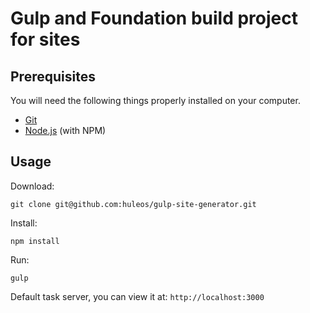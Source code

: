 # Gulp and Foundation build project for sites

## Prerequisites

You will need the following things properly installed on your computer.

* [Git](http://git-scm.com/)
* [Node.js](http://nodejs.org/) (with NPM)

## Usage

Download:
```
git clone git@github.com:huleos/gulp-site-generator.git
```

Install:
```
npm install
```

Run:
```
gulp
```
Default task server, you can view it at: `http://localhost:3000`
